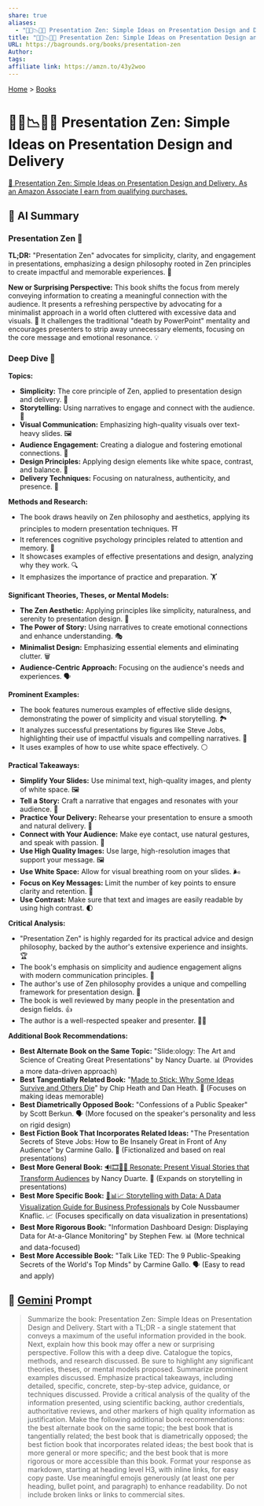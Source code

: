 ```yaml
---
share: true
aliases:
  - "🧑‍🏫📉🎤🧘 Presentation Zen: Simple Ideas on Presentation Design and Delivery"
title: "🧑‍🏫📉🎤🧘 Presentation Zen: Simple Ideas on Presentation Design and Delivery"
URL: https://bagrounds.org/books/presentation-zen
Author: 
tags: 
affiliate link: https://amzn.to/43y2woo
---
```

[Home](../index.md) > [Books](./index.md)  
# 🧑‍🏫📉🎤🧘 Presentation Zen: Simple Ideas on Presentation Design and Delivery  
[🛒 Presentation Zen: Simple Ideas on Presentation Design and Delivery. As an Amazon Associate I earn from qualifying purchases.](https://amzn.to/43y2woo)  
  
## 🤖 AI Summary  
### Presentation Zen 🧘  
  
**TL;DR:** "Presentation Zen" advocates for simplicity, clarity, and engagement in presentations, emphasizing a design philosophy rooted in Zen principles to create impactful and memorable experiences. 🌟  
  
**New or Surprising Perspective:** This book shifts the focus from merely conveying information to creating a meaningful connection with the audience. It presents a refreshing perspective by advocating for a minimalist approach in a world often cluttered with excessive data and visuals. 🤯 It challenges the traditional "death by PowerPoint" mentality and encourages presenters to strip away unnecessary elements, focusing on the core message and emotional resonance. 💡  
  
### Deep Dive 🌊  
  
**Topics:**  
  
* **Simplicity:** The core principle of Zen, applied to presentation design and delivery. 🧘  
* **Storytelling:** Using narratives to engage and connect with the audience. 📖  
* **Visual Communication:** Emphasizing high-quality visuals over text-heavy slides. 🖼️  
* **Audience Engagement:** Creating a dialogue and fostering emotional connections. 🤝  
* **Design Principles:** Applying design elements like white space, contrast, and balance. 🎨  
* **Delivery Techniques:** Focusing on naturalness, authenticity, and presence. 🎤  
  
**Methods and Research:**  
  
* The book draws heavily on Zen philosophy and aesthetics, applying its principles to modern presentation techniques. ⛩️  
* It references cognitive psychology principles related to attention and memory. 🧠  
* It showcases examples of effective presentations and design, analyzing why they work. 🔍  
* It emphasizes the importance of practice and preparation. 🏋️  
  
**Significant Theories, Theses, or Mental Models:**  
  
* **The Zen Aesthetic:** Applying principles like simplicity, naturalness, and serenity to presentation design. 🍃  
* **The Power of Story:** Using narratives to create emotional connections and enhance understanding. 🎭  
* **Minimalist Design:** Emphasizing essential elements and eliminating clutter. 🗑️  
* **Audience-Centric Approach:** Focusing on the audience's needs and experiences. 🗣️  
  
**Prominent Examples:**  
  
* The book features numerous examples of effective slide designs, demonstrating the power of simplicity and visual storytelling. 🏞️  
* It analyzes successful presentations by figures like Steve Jobs, highlighting their use of impactful visuals and compelling narratives. 🍎  
* It uses examples of how to use white space effectively. ⚪  
  
**Practical Takeaways:**  
  
* **Simplify Your Slides:** Use minimal text, high-quality images, and plenty of white space. 🖼️  
* **Tell a Story:** Craft a narrative that engages and resonates with your audience. 📜  
* **Practice Your Delivery:** Rehearse your presentation to ensure a smooth and natural delivery. 🎤  
* **Connect with Your Audience:** Make eye contact, use natural gestures, and speak with passion. 👀  
* **Use High Quality Images:** Use large, high-resolution images that support your message. 🖼️  
* **Use White Space:** Allow for visual breathing room on your slides. 🌬️  
* **Focus on Key Messages:** Limit the number of key points to ensure clarity and retention. 🔑  
* **Use Contrast:** Make sure that text and images are easily readable by using high contrast. 🌓  
  
**Critical Analysis:**  
  
* "Presentation Zen" is highly regarded for its practical advice and design philosophy, backed by the author's extensive experience and insights. 🏆  
* The book's emphasis on simplicity and audience engagement aligns with modern communication principles. 🤝  
* The author's use of Zen philosophy provides a unique and compelling framework for presentation design. 🧘  
* The book is well reviewed by many people in the presentation and design fields. 👍  
* The author is a well-respected speaker and presenter. 🧑‍🏫  
  
**Additional Book Recommendations:**  
  
* **Best Alternate Book on the Same Topic:** "Slide:ology: The Art and Science of Creating Great Presentations" by Nancy Duarte. 📊 (Provides a more data-driven approach)  
* **Best Tangentially Related Book:** "[Made to Stick: Why Some Ideas Survive and Others Die](./made-to-stick.md)" by Chip Heath and Dan Heath. 🧠 (Focuses on making ideas memorable)  
* **Best Diametrically Opposed Book:** "Confessions of a Public Speaker" by Scott Berkun. 🗣️ (More focused on the speaker's personality and less on rigid design)  
* **Best Fiction Book That Incorporates Related Ideas:** "The Presentation Secrets of Steve Jobs: How to Be Insanely Great in Front of Any Audience" by Carmine Gallo. 🍎 (Fictionalized and based on real presentations)  
* **Best More General Book:** [🔊🎞️🌱🤯 Resonate: Present Visual Stories that Transform Audiences](./resonate.md) by Nancy Duarte. 📣 (Expands on storytelling in presentations)  
* **Best More Specific Book:** [📖📊📈 Storytelling with Data: A Data Visualization Guide for Business Professionals](./storytelling-with-data-a-data-visualization-guide-for-business-professionals.md) by Cole Nussbaumer Knaflic. 📈 (Focuses specifically on data visualization in presentations)  
* **Best More Rigorous Book:** "Information Dashboard Design: Displaying Data for At-a-Glance Monitoring" by Stephen Few. 📊 (More technical and data-focused)  
* **Best More Accessible Book:** "Talk Like TED: The 9 Public-Speaking Secrets of the World's Top Minds" by Carmine Gallo. 🗣️ (Easy to read and apply)  
  
## 💬 [Gemini](https://gemini.google.com) Prompt  
> Summarize the book: Presentation Zen: Simple Ideas on Presentation Design and Delivery. Start with a TL;DR - a single statement that conveys a maximum of the useful information provided in the book. Next, explain how this book may offer a new or surprising perspective. Follow this with a deep dive. Catalogue the topics, methods, and research discussed. Be sure to highlight any significant theories, theses, or mental models proposed. Summarize prominent examples discussed. Emphasize practical takeaways, including detailed, specific, concrete, step-by-step advice, guidance, or techniques discussed. Provide a critical analysis of the quality of the information presented, using scientific backing, author credentials, authoritative reviews, and other markers of high quality information as justification. Make the following additional book recommendations: the best alternate book on the same topic; the best book that is tangentially related; the best book that is diametrically opposed; the best fiction book that incorporates related ideas; the best book that is more general or more specific; and the best book that is more rigorous or more accessible than this book. Format your response as markdown, starting at heading level H3, with inline links, for easy copy paste. Use meaningful emojis generously (at least one per heading, bullet point, and paragraph) to enhance readability. Do not include broken links or links to commercial sites.